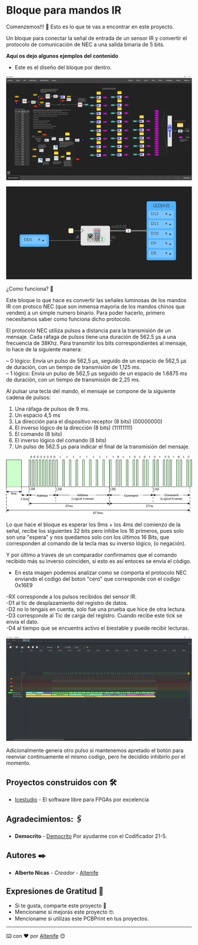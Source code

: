 # Bloque para mandos IR

Comenzemos!!! 🚀
Esto es lo que te vas a encontrar en este proyecto.

Un bloque para conectar la señal de entrada de un sensor IR y convertir el protocolo de comunicación de NEC a una salida binaria de 5 bits.

**Aquí os dejo algunos ejemplos del contenido**

* Este es el diseño del bloque por dentro.
<p align="center">
  <img src="https://github.com/altenife/Things-cosas-icestudio/blob/master/Bloques/Mando%20IR/Imagenes/Proyecto.png"></p>
  
<p align="center">
  <img src="https://github.com/altenife/Things-cosas-icestudio/blob/master/Bloques/Mando%20IR/Imagenes/Ejemplo%201.png"></p>

¿Como funciona? 🔧

Este bloque lo que hace es convertir las señales luminosas de los mandos IR con protoco NEC (que son inmensa mayoria de los mandos chinos que venden) a un simple numero binario.
Para poder hacerlo, primero necesitamos saber como funciona dicho protocolo.

El protocolo NEC utiliza pulsos a distancia para la transmisión de un mensaje.
Cada ráfaga de pulsos tiene una duración de 562.5 μs a una frecuencia de 38Khz.
Para transmitir los bits correspondientes al mensaje, lo hace de la siguiente manera:

– 0 lógico: Envía un pulso de 562,5 μs, seguido de un espacio de 562,5 μs de duración,  con un tiempo de transmisión de 1,125 ms.</br>
– 1 lógico: Envía un pulso de 562,5 μs seguido de un espacio de 1.6875 ms  de duración, con un tiempo de transmisión de 2,25 ms.

Al pulsar una tecla del mando, el mensaje se compone de la siguiente cadena de pulsos:

1) Una ráfaga de pulsos de 9 ms.
2) Un espacio 4,5 ms
3) La dirección para el dispositivo receptor (8 bits) (00000000)
4) El inverso lógico de la dirección (8 bits) (11111111)
5) El comando (8 bits)
6) El inverso lógico del comando (8 bits)
7) Un pulso de 562.5 μs para indicar el final de la transmisión del mensaje.

<p align="center">
  <img src="https://github.com/altenife/Things-cosas-icestudio/blob/master/Bloques/Mando%20IR/Imagenes/Protocolo%20NEC.png"></p>
  
Lo que hace el bloque es esperar los 9ms + los 4ms del comienzo de la señal, recibe los siguientes 32 bits pero inhibe los 16 primeros,
pues solo son una "espera" y nos quedamos solo con los últimos 16 Bits, que corresponden al comando de la tecla mas su inverso lógico, (o negación).

Y por último a traves de un comparador confirmamos que el comando recibido más su inverso coinciden, si esto es así entoces se envia el código.

* En esta imagen podemos analizar como se comporta el protocolo NEC enviando el codigo del boton "cero" que corresponde con el codigo 0x16E9

-RX corresponde a los pulsos recibidos del sensor IR. </br>
-D1 al tic de desplazamiento del registro de datos.</br>
-D2 no lo tengais en cuenta, solo fue una prueba que hice de otra lectura.</br>
-D3 corresponde al Tic de carga del registro. Cuando recibe este tick se envia el dato. </br>
-D4 al tiempo que se encuentra activo el biestable y puede recibir lecturas.


<p align="center">
  <img src="https://github.com/altenife/Things-cosas-icestudio/blob/master/Bloques/Mando%20IR/Imagenes/0.png"></p>
  
  Adicionalmente genera otro pulso si mantenemos apretado el botón para reenviar continuamente el mismo codigo, pero he decidido inhibirlo por el momento.
  
  
## Proyectos construidos con 🛠️

* [Icestudio](https://github.com/FPGAwars/icestudio) - El software libre para FPGAs por excelencia

## Agradecimientos: 🖇️

* **Democrito** - [Democrito](https://github.com/Democrito) Por ayudarme con el Codificador 21-5.


## Autores ✒️

* **Alberto Nicas** - *Creador* - [Altenife](https://github.com/altenife)

## Expresiones de Gratitud 🎁

* Si te gusta, comparte este proyecto 📢
* Mencioname si mejoras este proyecto 🤓.
* Mencioname si utilizas este PCBPrint en tus proyectos.


---
⌨️ con ❤️ por [Altenife](https://github.com/altenife) 😊
